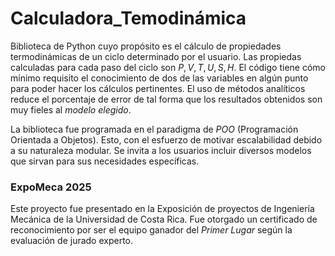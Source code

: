 # Calculadora_Temodinámica
Biblioteca de Python cuyo propósito es el cálculo de propiedades termodinámicas de un ciclo determinado por el usuario. Las propiedas calculadas para cada paso del ciclo son $P,V,T,U,S,H$. El código tiene cómo mínimo requisito el conocimiento de dos de las variables en algún punto para poder hacer los cálculos pertinentes. El uso de métodos analíticos reduce el porcentaje de error de tal forma que los resultados obtenidos son muy fieles al *modelo elegido*. 

La biblioteca fue programada en el paradigma de *POO* (Programación Orientada a Objetos). Esto, con el esfuerzo de motivar escalabilidad debido a su naturaleza modular. Se invita a los usuarios incluir diversos modelos que sirvan para sus necesidades específicas.

### ExpoMeca 2025
Este proyecto fue presentado en la Exposición de proyectos de Ingeniería Mecánica de la Universidad de Costa Rica. Fue otorgado un certificado de reconocimiento por ser el equipo ganador del *Primer Lugar* según la evaluación de jurado experto.

